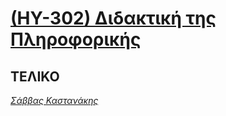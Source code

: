 # [(ΗΥ-302) Διδακτική της Πληροφορικής](https://elearn.uoc.gr/enrol/index.php?id=908)

## ΤΕΛΙΚΟ

_[Σάββας Καστανάκης](https://github.com/keybraker/Computer-Science-Department-Wiki/tree/master/ΜΑΘΗΜΑΤΑ/ΗΥ-302/ΘΕΩΡΙΑ/HY302_final.pdf)_
